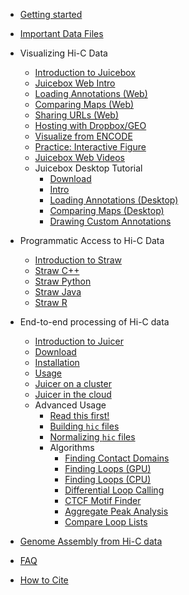 - [Getting started](README.md)
- [Important Data Files](straw.wiki/Data)
- Visualizing Hi-C Data
  * [Introduction to Juicebox](juicebox.wiki/Juicebox_intro)
  * [Juicebox Web Intro](juicebox.wiki/JBWEB/LoadingMaps)
  * [Loading Annotations (Web)](juicebox.wiki/JBWEB/LoadingAnnotations)
  * [Comparing Maps (Web)](juicebox.wiki/JBWEB/ComparingMaps)
  * [Sharing URLs (Web)](juicebox.wiki/JBWEB/Sharing)
  * [Hosting with Dropbox/GEO](juicebox.wiki/JBWEB/hostingwithdropbox)
  * [Visualize from ENCODE](juicebox.wiki/JBWEB/visualizeencode)
  * [Practice: Interactive Figure](juicebox.wiki/JBWEB/interactivefigure)
  * [Juicebox Web Videos](juicebox.wiki/JBWeb_videos)
  * Juicebox Desktop Tutorial
    * [Download](juicebox.wiki/Download)
    * [Intro](juicebox.wiki/JBDesktop/JBDesktop)
    * [Loading Annotations (Desktop)](juicebox.wiki/JBDesktop/loadingannotations)
    * [Comparing Maps (Desktop)](juicebox.wiki/JBDesktop/comparingmaps)
    * [Drawing Custom Annotations](juicebox.wiki/JBDesktop/drawingannotations)

- Programmatic Access to Hi-C Data
  * [Introduction to Straw](straw.wiki/Home.md)
  * [Straw C++](straw.wiki/CPP.md)
  * [Straw Python](straw.wiki/Python.md)
  * [Straw Java](straw.wiki/Java.md)
  * [Straw R](straw.wiki/R.md)
- End-to-end processing of Hi-C data
  * [Introduction to Juicer](juicer.wiki/Home)
  * [Download](juicer.wiki/Download)
  * [Installation](juicer.wiki/Installation)
  * [Usage](juicer.wiki/Usage)
  * [Juicer on a cluster](juicer.wiki/Running-Juicer-on-a-cluster)
  * [Juicer in the cloud](juicer.wiki/Running-Juicer-on-Amazon-Web-Services)
  * Advanced Usage
    * [Read this first!](juicer.wiki/Advanced)
    * [Building `hic` files](hictools.wiki/Pre)
    * [Normalizing `hic` files](hictools.wiki/AddNorm) 
    * Algorithms
      * [Finding Contact Domains](juicer.tools.wiki/Arrowhead)
      * [Finding Loops (GPU)](juicer.tools.wiki/HiCCUPS)
      * [Finding Loops (CPU)](juicer.tools.wiki/CPU-HiCCUPS)
      * [Differential Loop Calling](juicer.tools.wiki/HiCCUPSDiff)
      * [CTCF Motif Finder](juicer.tools.wiki/MotifFinder)
      * [Aggregate Peak Analysis](juicer.tools.wiki/APA)
      * [Compare Loop Lists](juicer.tools.wiki/Compare-Lists)
- [Genome Assembly from Hi-C data](juicebox.wiki/Juicebox-Assembly-Tools)
- [FAQ](FAQ.md)
- [How to Cite](Citing.md)
